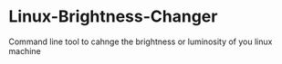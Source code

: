 # Linux-Brightness-Changer
Command line tool to cahnge the brightness or luminosity of you linux machine 
